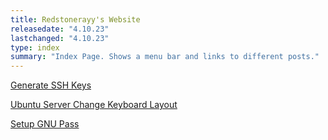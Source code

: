 ```yaml
---
title: Redstonerayy's Website
releasedate: "4.10.23"
lastchanged: "4.10.23"
type: index
summary: "Index Page. Shows a menu bar and links to different posts."
---
```


[Generate SSH Keys](./posts/generate-ssh-keys.html)

[Ubuntu Server Change Keyboard Layout](./posts/ubuntu-change-keyboardlayout.html)

[Setup GNU Pass](./posts/setup-gnu-pass.html)

